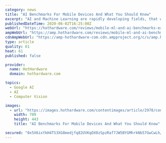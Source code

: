 ```yaml
---
category: news
title: "AI Benchmarks For Mobile Devices And What You Should Know"
excerpt: "AI and Machine Learning are rapidly developing fields, that will impact many areas of our mobile computing experience, and making sense of AI"
publishedDateTime: 2020-06-02T16:25:00Z
webUrl: "https://hothardware.com/reviews/mobile-ml-and-ai-benchmarks-explored"
ampWebUrl: "https://amp.hothardware.com/reviews/mobile-ml-and-ai-benchmarks-explored"
cdnAmpWebUrl: "https://amp-hothardware-com.cdn.ampproject.org/c/s/amp.hothardware.com/reviews/mobile-ml-and-ai-benchmarks-explored"
type: article
quality: 61
heat: 61
published: false

provider:
  name: HotHardware
  domain: hothardware.com

topics:
  - Google AI
  - AI
  - Computer Vision

images:
  - url: "https://images.hothardware.com/contentimages/article/2978/content/small_mobile-ai-and-ml-benchmarks.jpg"
    width: 709
    height: 443
    title: "AI Benchmarks For Mobile Devices And What You Should Know"

secured: "0x5X6ixYkH4TS3XG8medjfq82UVKqOX0zSpzRaf7JW5BYGMhrkNb57GwCwLh/b4E2JC4bBFSRTUg/Ve0E854brtB+cG58j328A+TdHX5kbPpOBSmZ2L4B82NFznS6NZ/KFCKZfRr07OX8bGPvzjYyxWPBP1WVozxnb/UG3pZ23eircVplqw54GDYpoBsjgS277f8s+0aLu6Gxh7+FDL1ADpgP97E1xARnIF+YMRcpa8SxiVvqBDNTYC2WTvI21LL0tX+d3bVPfSR9jyCRlaZXYEk+vUdQ0FeIHSvfJRb5TfmIdTixT3GXpizAM9sZdILHCw5Po8dHvhtGg4Dl12kgGFUtIFI8pg/Lc9uEWUzqk8yRAhWCIeNqv/68YAYk3c+PEdVyBj4W08wAvcqlVVj/aec/u5Va2Y+pLIKMM2aHMrHM6nEP+VD5kccLzgzbQTvoA4PyxMweJJo/09AB4Mb9plIc+rS0vDKYPSlud9faK4=;HNlDO27ZX+9bDPrSJh7TRg=="
---
```


